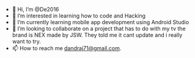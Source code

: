 - 👋 Hi, I’m @De2016
- 👀 I’m interested in learning how to code and Hacking
- 🌱 I’m currently learning mobile app development using Android Studio
- 💞️ I’m looking to collaborate on a project that has to do with my tv the brand is NEX made by JSW. They told me it cant update and i really want to try.
- 📫 How to reach me dandraj71@gmail.com. 

<!---
De2016/De2016 is a ✨ special ✨ repository because its `README.md` (this file) appears on your GitHub profile.
You can click the Preview link to take a look at your changes.
--->
